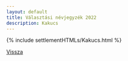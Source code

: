 ```yaml
---
layout: default
title: Választási névjegyzék 2022
description: Kakucs
---
```


{% include settlementHTMLs/Kakucs.html %}

[Vissza](./)